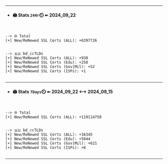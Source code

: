 

---
- #### 🖨️ **Stats** `24Hr`⏲️ ➼ 2024_09_22
```console


--> 🌐 Total
[+] New/ReNewed SSL Certs (ALL): +6397726


--> 🇧🇩 bd_ccTLDs
[+] New/ReNewed SSL Certs (ALL): +938
[+] New/ReNewed SSL Certs (Edu): +258
[+] New/ReNewed SSL Certs (Gov|Mil): +52
[+] New/ReNewed SSL Certs (ISPs): +1


```

---
- #### 🖨️ **Stats** `7Days`⏲️ ➼ 2024_09_22 <--> 2024_09_15
```console


--> 🌐 Total
[+] New/ReNewed SSL Certs (ALL): +110114758


--> 🇧🇩 bd_ccTLDs
[+] New/ReNewed SSL Certs (ALL): +16345
[+] New/ReNewed SSL Certs (Edu): +5844
[+] New/ReNewed SSL Certs (Gov|Mil): +621
[+] New/ReNewed SSL Certs (ISPs): +8


```

---

